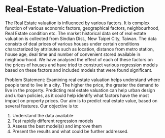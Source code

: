 # Real-Estate-Valuation-Prediction
The Real Estate valuation is influenced by various factors. It is complex function of various economic factors, geographical factors, neighbourhood, Real Estate condition etc. The market historical data set of real estate valuation is collected from Sindian Dist., New Taipei City, Taiwan. The data consists of deal prices of various houses under certain conditions characterized by attributes such as location, distance from metro station, house age, deal time and number of convenient stored available in neighbourhood. We have analysed the effect of each of these factors on the prices of houses and have tried to construct various regression models based on these factors and included models that were found significant.

Problem Statement:
Examining real estate valuation helps understand where people tend to live in a city. The higher the price, the greater the demand to live in the property. Predicting real estate valuation can help urban design and urban policies, as it could help identify what factors have the most impact on property prices. Our aim is to predict real estate value, based on several features.
Our objective is to:
1.	Understand the data available
2.	Test rapidly different regression models
3.	Assess the best model(s) and improve them
4.	Present the results and what could be further addressed.
